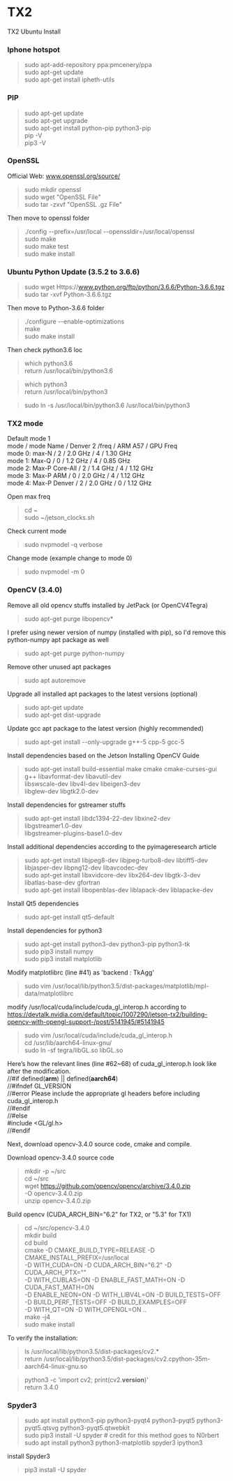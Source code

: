 # TX2
TX2 Ubuntu Install
  
### Iphone hotspot  
> sudo apt-add-repository ppa:pmcenery/ppa  
> sudo apt-get update  
> sudo apt-get install ipheth-utils  
  
### PIP    
> sudo apt-get update  
> sudo apt-get upgrade   
> sudo apt-get install python-pip python3-pip  
> pip -V  
> pip3 -V  
  
### OpenSSL   
Official Web: www.openssl.org/source/  
> sudo mkdir openssl  
> sudo wget "OpenSSL File"  
> sudo tar -zxvf "OpenSSL .gz File"  
  
Then move to openssl folder  
> ./config --prefix=/usr/local --openssldir=/usr/local/openssl  
> sudo make  
> sudo make test  
> sudo make install  
  
### Ubuntu Python Update (3.5.2 to 3.6.6)  
> sudo wget Https://www.python.org/ftp/python/3.6.6/Python-3.6.6.tgz  
> sudo tar -xvf Python-3.6.6.tgz  
  
Then move to Python-3.6.6 folder  
> ./configure --enable-optimizations  
> make  
> sudo make install  
  
Then check python3.6 loc  
> which python3.6  
return /usr/local/bin/python3.6  
  
> which python3  
return /usr/local/bin/python3  
  
> sudo ln -s /usr/local/bin/python3.6 /usr/local/bin/python3  
  
### TX2 mode  
Default mode 1  
mode / mode Name / Denver 2 /freq / ARM A57 / GPU Freq  
mode 0: max-N / 2 / 2.0 GHz / 4 / 1.30 GHz  
mode 1: Max-Q / 0 / 1.2 GHz / 4 / 0.85 GHz  
mode 2: Max-P Core-All / 2 / 1.4 GHz / 4 / 1.12 GHz  
mode 3: Max-P ARM / 0 / 2.0 GHz / 4 / 1.12 GHz  
mode 4: Max-P Denver / 2 / 2.0 GHz / 0 / 1.12 GHz  
  
Open max freq  
> cd ~  
> sudo ~/jetson_clocks.sh  
  
Check current mode  
> sudo nvpmodel -q verbose  
  
Change mode (example change to mode 0)  
> sudo nvpmodel -m 0  
  
### OpenCV (3.4.0)  
Remove all old opencv stuffs installed by JetPack (or OpenCV4Tegra)  
> sudo apt-get purge libopencv*  
  
I prefer using newer version of numpy (installed with pip), so I'd remove this python-numpy apt package as well  
> sudo apt-get purge python-numpy  
  
Remove other unused apt packages  
> sudo apt autoremove  
  
Upgrade all installed apt packages to the latest versions (optional)  
> sudo apt-get update  
> sudo apt-get dist-upgrade  
  
Update gcc apt package to the latest version (highly recommended)  
> sudo apt-get install --only-upgrade g++-5 cpp-5 gcc-5  
  
Install dependencies based on the Jetson Installing OpenCV Guide  
> sudo apt-get install build-essential make cmake cmake-curses-gui \
                       g++ libavformat-dev libavutil-dev \
                       libswscale-dev libv4l-dev libeigen3-dev \
                       libglew-dev libgtk2.0-dev  
  
Install dependencies for gstreamer stuffs  
> sudo apt-get install libdc1394-22-dev libxine2-dev \
                       libgstreamer1.0-dev \
                       libgstreamer-plugins-base1.0-dev  
  
Install additional dependencies according to the pyimageresearch article  
> sudo apt-get install libjpeg8-dev libjpeg-turbo8-dev libtiff5-dev \
                       libjasper-dev libpng12-dev libavcodec-dev  
> sudo apt-get install libxvidcore-dev libx264-dev libgtk-3-dev \
                       libatlas-base-dev gfortran  
> sudo apt-get install libopenblas-dev liblapack-dev liblapacke-dev  
  
Install Qt5 dependencies  
> sudo apt-get install qt5-default  
  
Install dependencies for python3  
> sudo apt-get install python3-dev python3-pip python3-tk  
> sudo pip3 install numpy  
> sudo pip3 install matplotlib  
  
Modify matplotlibrc (line #41) as 'backend      : TkAgg'  
> sudo vim /usr/local/lib/python3.5/dist-packages/matplotlib/mpl-data/matplotlibrc  
  
modify /usr/local/cuda/include/cuda_gl_interop.h according to   
https://devtalk.nvidia.com/default/topic/1007290/jetson-tx2/building-opencv-with-opengl-support-/post/5141945/#5141945  
> sudo vim /usr/local/cuda/include/cuda_gl_interop.h  
> cd /usr/lib/aarch64-linux-gnu/  
> sudo ln -sf tegra/libGL.so libGL.so  
  
Here’s how the relevant lines (line #62~68) of cuda_gl_interop.h look like after the modification.  
//#if defined(__arm__) || defined(__aarch64__)  
//#ifndef GL_VERSION  
//#error Please include the appropriate gl headers before including cuda_gl_interop.h   
//#endif  
//#else  
 #include <GL/gl.h>  
//#endif  
  
Next, download opencv-3.4.0 source code, cmake and compile.  
  
Download opencv-3.4.0 source code  
> mkdir -p ~/src   
> cd ~/src  
> wget https://github.com/opencv/opencv/archive/3.4.0.zip \
       -O opencv-3.4.0.zip  
> unzip opencv-3.4.0.zip  
  
Build opencv (CUDA_ARCH_BIN="6.2" for TX2, or "5.3" for TX1)  
> cd ~/src/opencv-3.4.0  
> mkdir build  
> cd build  
> cmake -D CMAKE_BUILD_TYPE=RELEASE -D CMAKE_INSTALL_PREFIX=/usr/local \
        -D WITH_CUDA=ON -D CUDA_ARCH_BIN="6.2" -D CUDA_ARCH_PTX="" \
        -D WITH_CUBLAS=ON -D ENABLE_FAST_MATH=ON -D CUDA_FAST_MATH=ON \
        -D ENABLE_NEON=ON -D WITH_LIBV4L=ON -D BUILD_TESTS=OFF \
        -D BUILD_PERF_TESTS=OFF -D BUILD_EXAMPLES=OFF \
        -D WITH_QT=ON -D WITH_OPENGL=ON ..  
> make -j4  
> sudo make install  
  
To verify the installation:  
  
> ls /usr/local/lib/python3.5/dist-packages/cv2.*  
return /usr/local/lib/python3.5/dist-packages/cv2.cpython-35m-aarch64-linux-gnu.so  
  
> python3 -c 'import cv2; print(cv2.__version__)'  
return 3.4.0  
  
### Spyder3  
> sudo apt install python3-pip python3-pyqt4 python3-pyqt5 python3-pyqt5.qtsvg python3-pyqt5.qtwebkit    
> sudo pip3 install -U spyder # credit for this method goes to N0rbert  
> sudo apt install python3 python3-matplotlib spyder3 ipython3    
  
install Spyder3  
  
> pip3 install -U spyder  

